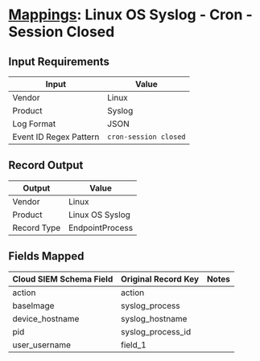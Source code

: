 # [Mappings](README.md): Linux OS Syslog - Cron - Session Closed

## Input Requirements

|Input|Value|
|-----|-----|
|Vendor|Linux|
|Product|Syslog|
|Log Format|JSON|
|Event ID Regex Pattern|`cron-session closed`|

## Record Output

|Output|Value|
|------|-----|
|Vendor|Linux|
|Product|Linux OS Syslog|
|Record Type|EndpointProcess|

## Fields Mapped

|Cloud SIEM Schema Field|Original Record Key|Notes|
|-----------------------|-------------------|-----|
|action|action||
|baseImage|syslog_process||
|device_hostname|syslog_hostname||
|pid|syslog_process_id||
|user_username|field_1||

